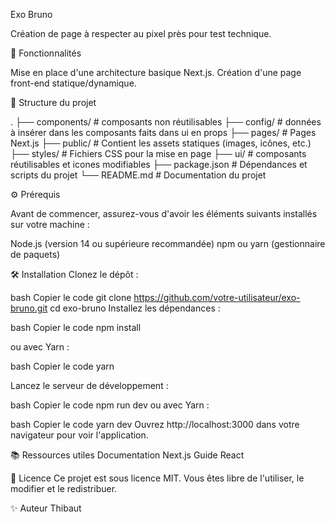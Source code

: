 Exo Bruno


Création de page à respecter au pixel près pour test technique.

🚀 Fonctionnalités

Mise en place d'une architecture basique Next.js.
Création d'une page front-end statique/dynamique.

📁 Structure du projet

.
├── components/       # composants non réutilisables
├── config/       # données à insérer dans les composants faits dans ui en props
├── pages/       # Pages Next.js
├── public/      # Contient les assets statiques (images, icônes, etc.)
├── styles/      # Fichiers CSS pour la mise en page
├── ui/      # composants réutilisables et icones modifiables
├── package.json # Dépendances et scripts du projet
└── README.md    # Documentation du projet


⚙️ Prérequis

Avant de commencer, assurez-vous d'avoir les éléments suivants installés sur votre machine :

Node.js (version 14 ou supérieure recommandée)
npm ou yarn (gestionnaire de paquets)

🛠️ Installation
Clonez le dépôt :

bash
Copier le code
git clone https://github.com/votre-utilisateur/exo-bruno.git
cd exo-bruno
Installez les dépendances :

bash
Copier le code
npm install

ou avec Yarn :

bash
Copier le code
yarn


Lancez le serveur de développement :

bash
Copier le code
npm run dev
ou avec Yarn :

bash
Copier le code
yarn dev
Ouvrez http://localhost:3000 dans votre navigateur pour voir l'application.


📚 Ressources utiles
Documentation Next.js
Guide React


📜 Licence
Ce projet est sous licence MIT. Vous êtes libre de l'utiliser, le modifier et le redistribuer.

✨ Auteur
Thibaut
